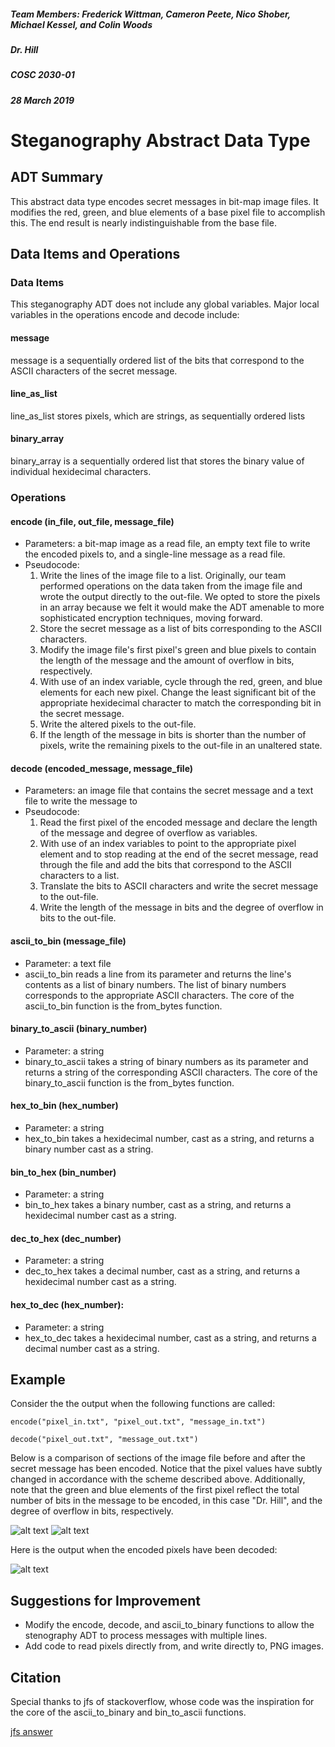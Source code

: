 ##### Team Members: Frederick Wittman, Cameron Peete, Nico Shober, Michael Kessel, and Colin Woods
##### Dr. Hill
##### COSC 2030-01
##### 28 March 2019

# Steganography Abstract Data Type

## ADT Summary

This abstract data type encodes secret messages in bit-map image files.  It modifies the red, green, and blue elements of a base pixel file to accomplish this.  The end result is nearly indistinguishable from the base file.

## Data Items and Operations

### Data Items

This steganography ADT does not include any global variables.  Major local variables in the operations encode and decode include:

#### message
message is a sequentially ordered list of the bits that correspond to the ASCII characters of the secret message.

#### line_as_list
line_as_list stores pixels, which are strings, as sequentially ordered lists

#### binary_array
binary_array is a sequentially ordered list that stores the binary value of individual hexidecimal characters.

### Operations

#### encode (in_file, out_file, message_file)
* Parameters: a bit-map image as a read file, an empty text file to write the encoded pixels to, and a single-line message as a read file.
* Pseudocode:
  1. Write the lines of the image file to a list.  Originally, our team performed operations on the data taken from the image file and    wrote the output directly to the out-file.  We opted to store the pixels in an array because we felt it would make the ADT amenable to more sophisticated encryption techniques, moving forward.
  2. Store the secret message as a list of bits corresponding to the ASCII characters.
  3. Modify the image file's first pixel's green and blue pixels to contain the length of the message and the amount of overflow in bits, respectively.
  4. With use of an index variable, cycle through the red, green, and blue elements for each new pixel.  Change the least significant bit of the appropriate hexidecimal character to match the corresponding bit in the secret message.
  5. Write the altered pixels to the out-file.
  6. If the length of the message in bits is shorter than the number of pixels, write the remaining pixels to the out-file in an unaltered state.

#### decode (encoded_message, message_file)
* Parameters: an image file that contains the secret message and a text file to write the message to
* Pseudocode:
  1. Read the first pixel of the encoded message and declare the length of the message and degree of overflow as variables.
  2. With use of an index variables to point to the appropriate pixel element and to stop reading at the end of the secret message, read through the file and add the bits that correspond to the ASCII characters to a list.
  3. Translate the bits to ASCII characters and write the secret message to the out-file.
  4. Write the length of the message in bits and the degree of overflow in bits to the out-file.

#### ascii_to_bin (message_file)
* Parameter: a text file
* ascii_to_bin reads a line from its parameter and returns the line's contents as a list of binary numbers.  The list of binary numbers corresponds to the appropriate ASCII characters.  The core of the ascii_to_bin function is the from_bytes function.

#### binary_to_ascii (binary_number)
* Parameter: a string
* binary_to_ascii takes a string of binary numbers as its parameter and returns a string of the corresponding ASCII characters.  The core of the binary_to_ascii function is the from_bytes function.

#### hex_to_bin (hex_number)
* Parameter: a string
* hex_to_bin takes a hexidecimal number, cast as a string, and returns a binary number cast as a string.

#### bin_to_hex (bin_number)
* Parameter: a string
* bin_to_hex takes a binary number, cast as a string, and returns a hexidecimal number cast as a string.

#### dec_to_hex (dec_number)
* Parameter: a string
* dec_to_hex takes a decimal number, cast as a string, and returns a hexidecimal number cast as a string.

#### hex_to_dec (hex_number):
* Parameter: a string
* hex_to_dec takes a hexidecimal number, cast as a string, and returns a decimal number cast as a string. 

## Example
Consider the the output when the following functions are called:

```encode("pixel_in.txt", "pixel_out.txt", "message_in.txt")``` 

```decode("pixel_out.txt", "message_out.txt")```

Below is a comparison of sections of the image file before and after the secret message has been encoded.  Notice that the pixel values have subtly changed in accordance with the scheme described above.  Additionally, note that the green and blue elements of the first pixel reflect the total number of bits in the message to be encoded, in this case "Dr. Hill", and the degree of overflow in bits, respectively.

![alt text](https://github.com/frederickwittman95/Group-project-1/blob/master/photos/after_encode.PNG "Logo Title Text 1")
![alt text](https://github.com/frederickwittman95/Group-project-1/blob/master/photos/before_encode.PNG "Logo Title Text 1")

Here is the output when the encoded pixels have been decoded:

![alt text](https://github.com/frederickwittman95/Group-project-1/blob/master/photos/output.PNG "Logo Title Text 1")

## Suggestions for Improvement

* Modify the encode, decode, and ascii_to_binary functions to allow the stenography ADT to process messages with multiple lines.
* Add code to read pixels directly from, and write directly to, PNG images.

## Citation

Special thanks to jfs of stackoverflow, whose code was the inspiration for the core of the ascii_to_binary and bin_to_ascii functions.

[jfs answer](https://stackoverflow.com/questions/7396849/convert-binary-to-ascii-and-vice-versa)
